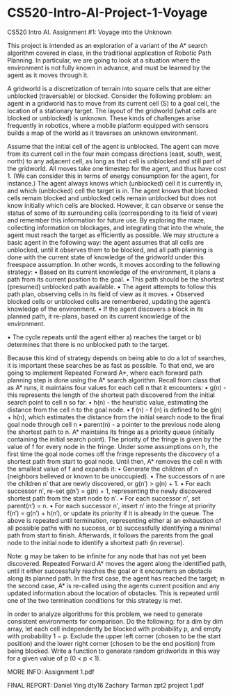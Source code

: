 # CS520-Intro-AI-Project-1-Voyage
CS520 Intro AI. Assignment #1: Voyage into the Unknown


This project is intended as an exploration of a variant of the A* search algorithm covered in class, in the traditional application of Robotic Path Planning. In particular, we are going to look at a situation where the environment is not fully known in advance, and must be learned by the agent as it moves through it.

A gridworld is a discretization of terrain into square cells that are either unblocked (traversable) or blocked. Consider the following problem: an agent in a gridworld has to move from its current cell (S) to a goal cell, the location of a stationary target. The layout of the gridworld (what cells are blocked or unblocked) is unknown. These kinds of challenges arise frequently in robotics, where a mobile platform equipped with sensors builds a map of the world as it traverses an unknown environment.

Assume that the initial cell of the agent is unblocked. The agent can move from its current cell in the four main compass directions (east, south, west, north) to any adjacent cell, as long as that cell is unblocked and still part of the gridworld. All moves take one timestep for the agent, and thus have cost 1. (We can consider this in terms of energy consumption for the agent, for instance.) The agent always knows which (unblocked) cell it is currently in, and which (unblocked) cell the target is in. The agent knows that blocked cells remain blocked and unblocked cells remain unblocked but does not know initially which cells are blocked. However, it can observe or sense the status of some of its surrounding cells (corresponding to its field of view) and remember this information for future use. By exploring the maze, collecting information on blockages, and integrating that into the whole, the agent must reach the target as efficiently as possible.
We may structure a basic agent in the following way: the agent assumes that all cells are unblocked, until it observes them to be blocked, and all path planning is done with the current state of knowledge of the gridworld under this freespace assumption. In other words, it moves according to the following strategy:
• Based on its current knowledge of the environment, it plans a path from its current position to the goal.
• This path should be the shortest (presumed) unblocked path available.
• The agent attempts to follow this path plan, observing cells in its field of view as it moves.
• Observed blocked cells or unblocked cells are remembered, updating the agent’s knowledge of the environment. • If the agent discovers a block in its planned path, it re-plans, based on its current knowledge of the environment.

• The cycle repeats until the agent either a) reaches the target or b) determines that there is no unblocked path to the target.

Because this kind of strategy depends on being able to do a lot of searches, it is important these searches be as fast as possible. To that end, we are going to implement Repeated Forward A*, where each forward path planning step is done using the A* search algorithm. Recall from class that as A* runs, it maintains four values for each cell n that it encounters:
• g(n) - this represents the length of the shortest path discovered from the initial search point to cell n so far.
• h(n) - the heuristic value, estimating the distance from the cell n to the goal node.
• f (n) - f (n) is defined to be g(n) + h(n), which estimates the distance from the initial search node to the final goal node through cell n
• parent(n) - a pointer to the previous node along the shortest path to n.
A* maintains its fringe as a priority queue (initially containing the initial search point). The priority of the fringe is given by the value of f for every node in the fringe. Under some assumptions on h, the first time the goal node comes off the fringe represents the discovery of a shortest path from start to goal node. Until then, A* removes the cell n with the smallest value of f and expands it:
• Generate the children of n (neighbors believed or known to be unoccupied).
• The successors of n are the children n′ that are newly discovered, or g(n′) > g(n) + 1.
• For each successor n′, re-set g(n′) = g(n) + 1, representing the newly discovered shortest path from the start node to n′.
• For each successor n′, set parent(n′) = n.
• For each successor n′, insert n′ into the fringe at priority f(n′) = g(n′) + h(n′), or update its priority if it is
already in the queue.
The above is repeated until termination, representing either a) an exhaustion of all possible paths with no success, or b) successfully identifying a minimal path from start to finish. Afterwards, it follows the parents from the goal node to the initial node to identify a shortest path (in reverse).

Note: g may be taken to be infinite for any node that has not yet been discovered.
Repeated Forward A* moves the agent along the identified path, until it either successfully reaches the goal or it encounters an obstacle along its planned path. In the first case, the agent has reached the target; in the second case, A* is re-called using the agents current position and any updated information about the location of obstacles. This is repeated until one of the two termination conditions for this strategy is met.

In order to analyze algorithms for this problem, we need to generate consistent environments for comparison. Do the following: for a dim by dim array, let each cell independently be blocked with probability p, and empty with probability 1 − p. Exclude the upper left corner (chosen to be the start position) and the lower right corner (chosen to be the end position) from being blocked. Write a function to generate random gridworlds in this way for a given value of p (0 < p < 1).

MORE INFO: Assignment 1.pdf

FINAL REPORT: Daniel Ying dty16 Zachary Tarman zpt2 project 1.pdf
